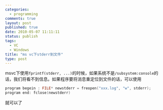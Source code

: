 ```yaml
--- 
categories: 
  - programming
comments: true
layout: post
published: true
date: 2010-05-07 11:11:11
status: publish
tags: 
  - VC
  - Windows
title: "ms vc下stderr到文件"
type: post
---
```


msvc下使用`fprintf(stderr, ...)`的时候，如果系统不是`/subsystem:console`的话，我们将看不到信息。如果程序要将消息重定位到文件的话，可以使用

```c
program begein : FILE* newstderr = freopen("xxx.log", "w", stderr);
program end: fclose(newstderr)
```
就可以了
